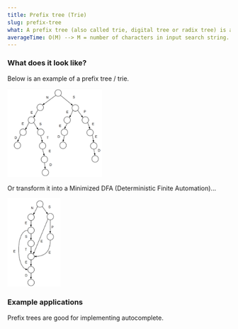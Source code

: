 ```yaml
---
title: Prefix tree (Trie)
slug: prefix-tree
what: A prefix tree (also called trie, digital tree or radix tree) is a kind of search tree. A node's position defines its key (the root's key is an empty string). All the descendants of a node have a common prefix.
averageTime: O(M) --> M = number of characters in input search string.
---
```


### What does it look like?
Below is an example of a prefix tree / trie.

<img src="/prefix-tree.png" height="200">

Or transform it into a Minimized DFA (Deterministic Finite Automation)...

<img src="/prefix-tree2.png" height="200">

### Example applications
Prefix trees are good for implementing autocomplete.
